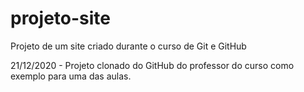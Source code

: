 # projeto-site
 Projeto de um site criado durante o curso de Git e GitHub

21/12/2020 - Projeto clonado do GitHub do professor do curso como exemplo para uma das aulas. 